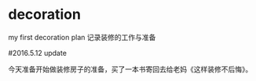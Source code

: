 # decoration
my first decoration plan
记录装修的工作与准备

#2016.5.12 update

今天准备开始做装修房子的准备，买了一本书寄回去给老妈《这样装修不后悔》。
